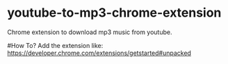 # youtube-to-mp3-chrome-extension
Chrome extension to download mp3 music from youtube.

#How To?
Add the extension like: https://developer.chrome.com/extensions/getstarted#unpacked
